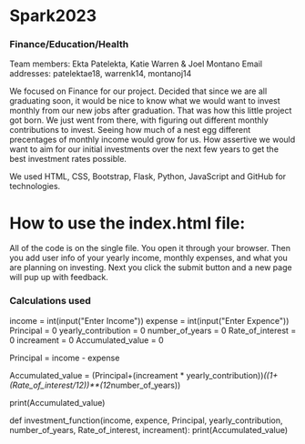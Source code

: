 # Spark2023
### Finance/Education/Health

Team members: Ekta Patelekta, Katie Warren & Joel Montano
Email addresses: patelektae18, warrenk14, montanoj14

We focused on Finance for our project. Decided that since we are all graduating soon, it would be nice to know what we would want to invest monthly from our new jobs after graduation. That was how this little project got born. We just went from there, with figuring out different monthly contributions to invest. Seeing how much of a nest egg different precentages of monthly income would grow for us. How assertive we would want to aim for our initial investments over the next few years to get the best investment rates possible.

We used HTML, CSS, Bootstrap, Flask, Python, JavaScript and GitHub for technologies.

# How to use the index.html file:
All of the code is on the single file. You open it through your browser. Then you add user info of your yearly income, monthly expenses, and what you are planning on investing. Next you click the submit button and a new page will pup up with feedback.

### Calculations used
income = int(input("Enter Income"))
expense = int(input("Enter Expence"))
Principal = 0
yearly_contribution = 0
number_of_years = 0
Rate_of_interest = 0
increament = 0
Accumulated_value = 0


Principal = income - expense

Accumulated_value = (Principal+(increament * yearly_contribution))*((1+ (Rate_of_interest/12))**(12*number_of_years))

print(Accumulated_value)

def investment_function(income, expence, Principal, yearly_contribution, number_of_years, Rate_of_interest, increament):
      print(Accumulated_value)
